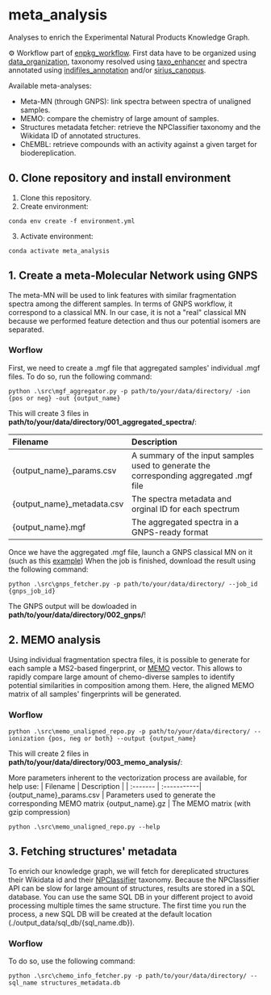 # meta_analysis
Analyses  to enrich the Experimental Natural Products Knowledge Graph.

⚙️ Workflow part of [enpkg_workflow](https://github.com/mandelbrot-project/enpkg_workflow). First data have to be organized using [data_organization](https://github.com/mandelbrot-project/data_organization), taxonomy resolved using [taxo_enhancer](https://github.com/mandelbrot-project/taxo_enhancer) and spectra annotated using [indifiles_annotation](https://github.com/mandelbrot-project/indifiles_annotation) and/or [sirius_canopus](https://github.com/mandelbrot-project/sirius_canopus). 

Available meta-analyses:
- Meta-MN (through GNPS): link spectra between spectra of unaligned samples.
- MEMO: compare the chemistry of large amount of samples.
- Structures metadata fetcher: retrieve the NPClassifier taxonomy and the Wikidata ID of annotated structures.
- ChEMBL: retrieve compounds with an activity against a given target for biodereplication.

## 0. Clone repository and install environment

1. Clone this repository.
2. Create environment: 
```console 
conda env create -f environment.yml
```
3. Activate environment:  
```console 
conda activate meta_analysis
```

## 1. Create a meta-Molecular Network using GNPS
The meta-MN will be used to link features with similar fragmentation spectra among the different samples. In terms of GNPS workflow, it correspond to a classical MN. In our case, it is not a "real" classical MN because we performed feature detection and thus our potential isomers are separated.  

### Worflow
First, we need to create a .mgf file that aggregated samples' individual .mgf files. To do so, run the following command:

```console
python .\src\mgf_aggregator.py -p path/to/your/data/directory/ -ion {pos or neg} -out {output_name}
```
This will create 3 files in **path/to/your/data/directory/001_aggregated_spectra/**:

| Filename | Description |
| :------- | :-----------|
{output_name}_params.csv | A summary of the input samples used to generate the corresponding aggregated .mgf file
{output_name}_metadata.csv | The spectra metadata and orginal ID for each spectrum
{output_name}.mgf | The aggregated spectra in a GNPS-ready format

Once we have the aggregated .mgf file, launch a GNPS classical MN on it (such as this [example](https://gnps.ucsd.edu/ProteoSAFe/status.jsp?task=822f2d6ea4a34d18b059689597b06cf4))
When the job is finished, download the result using the following command:

```console
python .\src\gnps_fetcher.py -p path/to/your/data/directory/ --job_id {gnps_job_id}
```
The GNPS output will be dowloaded in **path/to/your/data/directory/002_gnps/**!

## 2. MEMO analysis
Using individual fragmentation spectra files, it is possible to generate for each sample a MS2-based fingerprint, or [MEMO](https://github.com/mandelbrot-project/memo) vector. This allows to rapidly compare large amount of chemo-diverse samples to identify potential similarities in composition among them. Here, the aligned MEMO matrix of all samples' fingerprints will be generated.
### Worflow
```console
python .\src\memo_unaligned_repo.py -p path/to/your/data/directory/ --ionization {pos, neg or both} --output {output_name}
```

This will create 2 files in **path/to/your/data/directory/003_memo_analysis/**:

More parameters inherent to the vectorization process are available, for help use:
| Filename | Description |
| :------- | :-----------|
{output_name}_params.csv | Parameters used to generate the corresponding MEMO matrix
{output_name}.gz | The MEMO matrix (with gzip compression)
```console
python .\src\memo_unaligned_repo.py --help
```

## 3. Fetching structures' metadata
To enrich our knowledge graph, we will fetch for dereplicated structures their Wikidata id and their [NPClassifier](https://pubs.acs.org/doi/10.1021/acs.jnatprod.1c00399) taxonomy. Because the NPClassifier API can be slow for large amount of structures, results are stored in a SQL database. You can use the same SQL DB in your different project to avoid processing multiple times the same structure. The first time you run the process, a new SQL DB will be created at the default location (./output_data/sql_db/{sql_name.db}).
### Worflow
To do so, use the following command:
```console
python .\src\chemo_info_fetcher.py -p path/to/your/data/directory/ --sql_name structures_metadata.db
```
